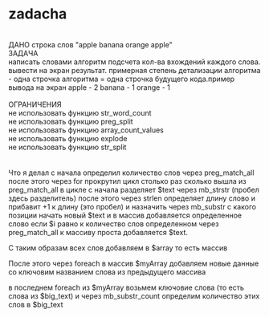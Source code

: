 # zadacha
<br>
ДАНО
строка слов "apple banana orange apple"
<br>
ЗАДАЧА
<br>
написать словами алгоритм подсчета кол-ва вхождений каждого слова. вывести на экран результат.
примерная степень детализации алгоритма - одна строчка алгоритма = одна строчка будущего кода.пример вывода на экран
apple - 2
banana - 1
orange - 1
<br>
<br>
ОГРАНИЧЕНИЯ
<br>
не использовать функцию str_word_count <br>
не использовать функцию preg_split <br>
не использовать функцию array_count_values <br>
не использовать функцию explode <br>
не использовать функцию str_split <br>
<br>
<br>
Что я делал с начала определил количество слов через preg_match_all после этого через for прокрутил цикл столько раз сколько вышла из preg_match_all в цикле с начала разделяет $text через mb_strstr (пробел здесь разделитель) после этого через strlen определяет длину слово и прибавит +1 к длину (это пробел) и назначить через mb_substr с какого позиции начать новый $text и в массив добавляется определенное слово если $i равно к количество слов определенном через preg_match_all к массиву проста добавляется $text.

С таким образам всех слов добавляем в $array то есть массив

После этого через foreach в массив $myArray добавляем новые данные со ключовим названием слова из предыдущего массива

в последнем foreach из $myArray возьмем ключовие слова (то есть слова из $big_text) и через mb_substr_count определим количество этих слов в $big_text

